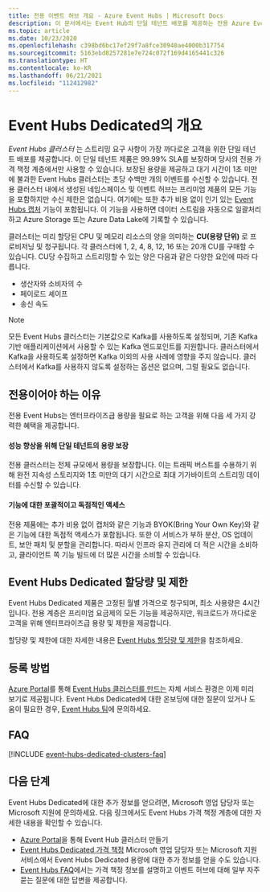 ```yaml
---
title: 전용 이벤트 허브 개요 - Azure Event Hubs | Microsoft Docs
description: 이 문서에서는 Event Hub의 단일 테넌트 배포를 제공하는 전용 Azure Event Hubs에 대한 개요를 제공합니다.
ms.topic: article
ms.date: 10/23/2020
ms.openlocfilehash: c398bd6bc17ef29f7a8fce30940ae4000b317754
ms.sourcegitcommit: 5163ebd8257281e7e724c072f169d4165441c326
ms.translationtype: HT
ms.contentlocale: ko-KR
ms.lasthandoff: 06/21/2021
ms.locfileid: "112412982"
---
```

# <a name="overview-of-event-hubs-dedicated"></a>Event Hubs Dedicated의 개요

*Event Hubs 클러스터* 는 스트리밍 요구 사항이 가장 까다로운 고객을 위한 단일 테넌트 배포를 제공합니다. 이 단일 테넌트 제품은 99.99% SLA를 보장하며 당사의 전용 가격 책정 계층에서만 사용할 수 있습니다. 보장된 용량을 제공하고 대기 시간이 1초 미만에 불과한 Event Hubs 클러스터는 초당 수백만 개의 이벤트를 수신할 수 있습니다. 전용 클러스터 내에서 생성된 네임스페이스 및 이벤트 허브는 프리미엄 제품의 모든 기능을 포함하지만 수신 제한은 없습니다. 여기에는 또한 추가 비용 없이 인기 있는 [Event Hubs 캡처](event-hubs-capture-overview.md) 기능이 포함됩니다. 이 기능을 사용하면 데이터 스트림을 자동으로 일괄처리하고 Azure Storage 또는 Azure Data Lake에 기록할 수 있습니다. 

클러스터는 미리 할당된 CPU 및 메모리 리소스의 양을 의미하는 **CU(용량 단위)** 로 프로비저닝 및 청구됩니다. 각 클러스터에 1, 2, 4, 8, 12, 16 또는 20개 CU를 구매할 수 있습니다. CU당 수집하고 스트리밍할 수 있는 양은 다음과 같은 다양한 요인에 따라 다릅니다. 

- 생산자와 소비자의 수
- 페이로드 셰이프
- 송신 속도

> [!NOTE]
> 모든 Event Hubs 클러스터는 기본값으로 Kafka를 사용하도록 설정되며, 기존 Kafka 기반 애플리케이션에서 사용할 수 있는 Kafka 엔드포인트를 지원합니다. 클러스터에서 Kafka을 사용하도록 설정하면 Kafka 이외의 사용 사례에 영향을 주지 않습니다. 클러스터에서 Kafka를 사용하지 않도록 설정하는 옵션은 없으며, 그럴 필요도 없습니다.

## <a name="why-dedicated"></a>전용이어야 하는 이유

전용 Event Hubs는 엔터프라이즈급 용량을 필요로 하는 고객을 위해 다음 세 가지 강력한 혜택을 제공합니다.

#### <a name="single-tenancy-guarantees-capacity-for-better-performance"></a>성능 향상을 위해 단일 테넌트의 용량 보장

전용 클러스터는 전체 규모에서 용량을 보장합니다. 이는 트래픽 버스트를 수용하기 위해 완전 지속성 스토리지와 1초 미만의 대기 시간으로 최대 기가바이트의 스트리밍 데이터를 수신할 수 있습니다. 

#### <a name="inclusive-and-exclusive-access-to-features"></a>기능에 대한 포괄적이고 독점적인 액세스

전용 제품에는 추가 비용 없이 캡처와 같은 기능과 BYOK(Bring Your Own Key)와 같은 기능에 대한 독점적 액세스가 포함됩니다. 또한 이 서비스가 부하 분산, OS 업데이트, 보안 패치 및 분할을 관리합니다. 따라서 인프라 유지 관리에 더 적은 시간을 소비하고, 클라이언트 쪽 기능 빌드에 더 많은 시간을 소비할 수 있습니다.  

## <a name="event-hubs-dedicated-quotas-and-limits"></a>Event Hubs Dedicated 할당량 및 제한
Event Hubs Dedicated 제품은 고정된 월별 가격으로 청구되며, 최소 사용량은 4시간입니다. 전용 계층은 프리미엄 요금제의 모든 기능을 제공하지만, 워크로드가 까다로운 고객을 위해 엔터프라이즈급 용량 및 제한을 제공합니다. 

할당량 및 제한에 대한 자세한 내용은 [Event Hubs 할당량 및 제한](event-hubs-quotas.md)을 참조하세요.

## <a name="how-to-onboard"></a>등록 방법

[Azure Portal](https://aka.ms/eventhubsclusterquickstart)를 통해 [Event Hubs 클러스터를 만드는](event-hubs-dedicated-cluster-create-portal.md) 자체 서비스 환경은 이제 미리 보기로 제공됩니다. Event Hubs Dedicated에 대한 온보딩에 대한 질문이 있거나 도움이 필요한 경우, [Event Hubs 팀](mailto:askeventhubs@microsoft.com)에 문의하세요.

## <a name="faqs"></a>FAQ

[!INCLUDE [event-hubs-dedicated-clusters-faq](./includes/event-hubs-dedicated-clusters-faq.md)]

## <a name="next-steps"></a>다음 단계

Event Hubs Dedicated에 대한 추가 정보를 얻으려면, Microsoft 영업 담당자 또는 Microsoft 지원에 문의하세요. 다음 링크에서도 Event Hubs 가격 책정 계층에 대한 자세한 내용을 확인할 수 있습니다.

- [Azure Portal](https://aka.ms/eventhubsclusterquickstart)을 통해 Event Hub 클러스터 만들기 
- [Event Hubs Dedicated 가격 책정](https://azure.microsoft.com/pricing/details/event-hubs/) Microsoft 영업 담당자 또는 Microsoft 지원 서비스에서 Event Hubs Dedicated 용량에 대한 추가 정보를 얻을 수도 있습니다.
- [Event Hubs FAQ](event-hubs-faq.yml)에서는 가격 책정 정보를 설명하고 이벤트 허브에 대해 일부 자주 묻는 질문에 대한 답변을 제공합니다.
